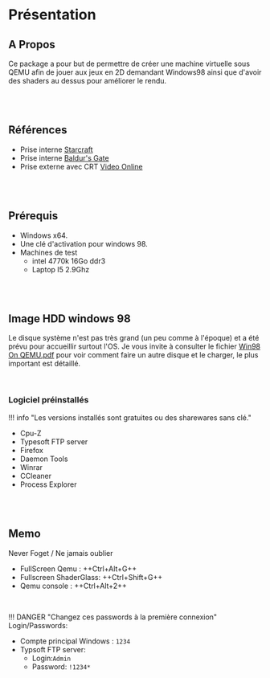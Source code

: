 # Présentation
## A Propos
Ce package a pour but de permettre de créer une machine virtuelle sous QEMU afin de jouer aux jeux en 2D demandant Windows98 ainsi que d'avoir des shaders au dessus pour améliorer le rendu.

<br>
<br>

## Références
- Prise interne [Starcraft](https://www.youtube.com/watch?v=dm5u3c9vgHs)
- Prise interne [Baldur's Gate](https://www.youtube.com/watch?v=uikYgPtidcg)
- Prise externe avec CRT [Video Online](http://www.youtube.com/watch?v=rqZagp_78ZE)

<br>
<br>

## Prérequis
- Windows x64.
- Une clé d'activation pour windows 98.
- Machines de test
    - intel 4770k 16Go ddr3
    - Laptop I5 2.9Ghz

<br>
<br>

## Image HDD windows 98
Le disque système n'est pas très grand (un peu comme à l'époque) et a été prévu pour accueillir surtout l'OS. Je vous invite à consulter le fichier [Win98 On QEMU.pdf](./Win9x%20On%20QEMU%20v0.2.0.pdf) pour voir comment faire un autre disque et le charger, le plus important est détaillé.

<br>

### Logiciel préinstallés
!!! info "Les versions installés sont gratuites ou des sharewares sans clé."

- Cpu-Z  
- Typesoft FTP server
- Firefox
- Daemon Tools
- Winrar
- CCleaner
- Process Explorer



<br>
<br>

## Memo
Never Foget / Ne jamais oublier  
- FullScreen Qemu : ++Ctrl+Alt+G++  
- Fullscreen ShaderGlass: ++Ctrl+Shift+G++  
- Qemu console : ++Ctrl+Alt+2++  

<br>

!!! DANGER  "Changez ces passwords à la première connexion"
Login/Passwords:  
- Compte principal Windows : `1234`  
- Typsoft FTP server:  
  - Login:`Admin`  
  - Password: `!1234*`  

<br>


<br>

